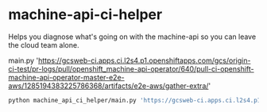 # machine-api-ci-helper

Helps you diagnose what's going on with the machine-api
so you can leave the cloud team alone.

main.py 'https://gcsweb-ci.apps.ci.l2s4.p1.openshiftapps.com/gcs/origin-ci-test/pr-logs/pull/openshift_machine-api-operator/640/pull-ci-openshift-machine-api-operator-master-e2e-aws/1285194383225786368/artifacts/e2e-aws/gather-extra/'

```sh
python machine_api_ci_helper/main.py 'https://gcsweb-ci.apps.ci.l2s4.p1.openshiftapps.com/gcs/origin-ci-test/pr-logs/pull/openshift_cluster-api-provider-azure/173/pull-ci-openshift-cluster-api-provider-azure-master-e2e-azure-operator/1315531054391496704/artifacts/e2e-azure-operator/'
```
